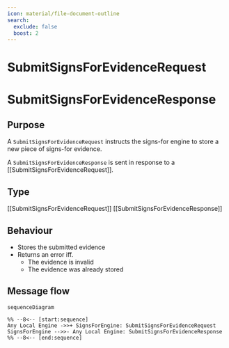 ```yaml
---
icon: material/file-document-outline
search:
  exclude: false
  boost: 2
---
```


<div class="message" markdown>

# SubmitSignsForEvidenceRequest

# SubmitSignsForEvidenceResponse

## Purpose

<!-- --8<-- [start:purpose] -->
A `SubmitSignsForEvidenceRequest` instructs the signs-for engine to store a new piece of signs-for evidence.

A `SubmitSignsForEvidenceResponse` is sent in response to a [[SubmitSignsForEvidenceRequest]].
<!-- --8<-- [end:purpose] -->

## Type

<!-- --8<-- [start:type] -->
[[SubmitSignsForEvidenceRequest]]
[[SubmitSignsForEvidenceResponse]]
<!-- --8<-- [end:type] -->

## Behaviour

<!-- --8<-- [start:behaviour] -->
- Stores the submitted evidence
- Returns an error iff.
    - The evidence is invalid
    - The evidence was already stored
<!-- --8<-- [end:behaviour] -->

## Message flow

<!-- --8<-- [start:messages] -->
```mermaid
sequenceDiagram

%% --8<-- [start:sequence]
Any Local Engine ->>+ SignsForEngine: SubmitSignsForEvidenceRequest
SignsForEngine -->>- Any Local Engine: SubmitSignsForEvidenceResponse
%% --8<-- [end:sequence]
```
<!-- --8<-- [end:messages] -->

</div>
